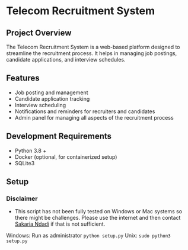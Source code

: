 # Telecom Recruitment System

## Project Overview

The Telecom Recruitment System is a web-based platform designed to streamline the recruitment process. It helps in managing job postings, candidate applications, and interview schedules.

## Features

- Job posting and management
- Candidate application tracking
- Interview scheduling
- Notifications and reminders for recruiters and candidates
- Admin panel for managing all aspects of the recruitment process

## Development Requirements

- Python 3.8 +
- Docker (optional, for containerized setup)
- SQLite3

## Setup

### Disclaimer

- This script has not been fully tested on Windows or Mac systems so there might be challenges. Please use the internet and then contact [Sakaria Ndadi](https://www.linkedin.com/in/sakaria-ndadi/) if that is not sufficient.

Windows: Run as administrator `python setup.py`
Unix: `sudo python3 setup.py`
